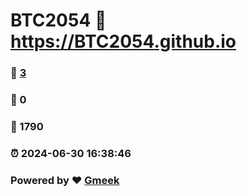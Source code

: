 # BTC2054 :link: https://BTC2054.github.io 
### :page_facing_up: [3](https://BTC2054.github.io/tag.html) 
### :speech_balloon: 0 
### :hibiscus: 1790 
### :alarm_clock: 2024-06-30 16:38:46 
### Powered by :heart: [Gmeek](https://github.com/Meekdai/Gmeek)
